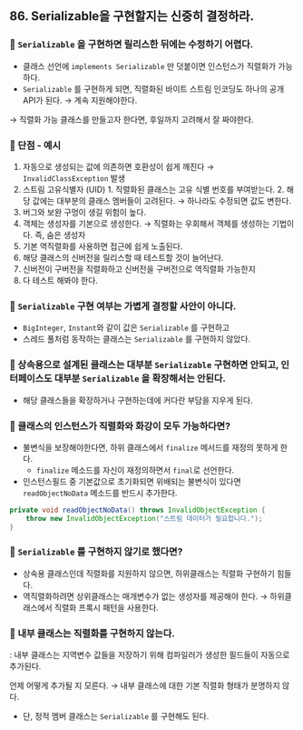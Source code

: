 ## 86. Serializable을 구현할지는 신중히 결정하라.

### 🧨 `Serializable` 을 구현하면 릴리스한 뒤에는 수정하기 어렵다.

- 클래스 선언에 `implements Serializable` 만 덧붙이면 인스턴스가 직렬화가 가능하다.
- `Serializable` 를 구현하게 되면, 직렬화된 바이트 스트림 인코딩도 하나의 공개 API가 된다. → 계속 지원해야한다.

→ 직렬화 가능 클래스를 만들고자 한다면, 후일까지 고려해서 잘 짜야한다.

### 🧨 단점 - 예시

1. 자동으로 생성되는 값에 의존하면 호환성이 쉽게 깨진다 → `InvalidClassException` 발생
  1. 스트림 고유식별자 (UID)
    1. 직렬화된 클래스는 고유 식별 번호를 부여받는다.
    2. 해당 값에는 대부분의 클래스 멤버들이 고려된다. → 하나라도 수정되면 값도 변한다.
2. 버그와 보완 구멍이 생길 위험이 높다.
  1. 객체는 생성자를 기본으로 생성한다. → 직렬화는 우회해서 객체를 생성하는 기법이다. 즉, 숨은 생성자
  2. 기본 역직렬화를 사용하면 접근에 쉽게 노출된다.
3. 해당 클래스의 신버전을 릴리스할 때 테스트할 것이 늘어난다.
  1. 신버전이 구버전을 직렬화하고 신버전을 구버전으로 역직렬화 가능한지
  2. 다 테스트 해봐야 한다.

### 🧨 `Serializable` 구현 여부는 가볍게 결정할 사안이 아니다.

- `BigInteger`, `Instant`와 같이 값은 `Serializable` 를 구현하고
- 스레드 풀처럼 동작하는 클래스는 `Serializable` 를 구현하지 않았다.

### 🧨 상속용으로 설계된 클래스는 대부분 `Serializable` 구현하면 안되고, 인터페이스도 대부분 `Serializable` 을 확장해서는 안된다.

- 해당 클래스들을 확장하거나 구현하는데에 커다란 부담을 지우게 된다.

### 🧨 클래스의 인스턴스가 직렬화와 화강이 모두 가능하다면?

- 불변식을 보장해야한다면, 하위 클래스에서 `finalize` 메서드를 재정의 못하게 한다.
  - `finalize` 메소드를 자신이 재정의하면서 `final`로 선언한다.
- 인스턴스필드 중 기본값으로 초기화되면 위배되는 불변식이 있다면 `readObjectNoData` 메소드를 반드시 추가한다.

```java
private void readObjectNoData() throws InvalidObjectException {
    throw new InvalidObjectException("스트림 데이터가 필요합니다.");
}
```

### 🧨 `Serializable` 를 구현하지 않기로 했다면?

- 상속용 클래스인데 직렬화를 지원하지 않으면, 하위클래스는 직렬화 구현하기 힘들다.
- 역직렬화하려면 상위클래스는 매개변수가 없는 생성자를 제공해야 한다. → 하위클래스에서 직렬화 프록시 패턴을 사용한다.

### 🧨 내부 클래스는 직렬화를 구현하지 않는다.

: 내부 클래스는 지역변수 값들을 저장하기 위해 컴파일러가 생성한 필드들이 자동으로 추가된다.

언제 어떻게 추가될 지 모른다. → 내부 클래스에 대한 기본 직렬화 형태가 분명하지 않다.

- 단, 정적 멤버 클래스는 `Serializable` 를 구현해도 된다.